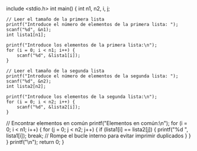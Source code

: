 include <stdio.h>
int main() {
    int n1, n2, i, j;

    // Leer el tamaño de la primera lista
    printf("Introduce el número de elementos de la primera lista: ");
    scanf("%d", &n1);
    int lista1[n1];
    
    printf("Introduce los elementos de la primera lista:\n");
    for (i = 0; i < n1; i++) {
        scanf("%d", &lista1[i]);
    }

    // Leer el tamaño de la segunda lista
    printf("Introduce el número de elementos de la segunda lista: ");
    scanf("%d", &n2);
    int lista2[n2];

    printf("Introduce los elementos de la segunda lista:\n");
    for (i = 0; i < n2; i++) {
        scanf("%d", &lista2[i]);
    }

// Encontrar elementos en común
printf("Elementos en común:\n");
for (i = 0; i < n1; i++) {
for (j = 0; j < n2; j++) {
if (lista1[i] == lista2[j]) {
printf("%d ", lista1[i]);
break;  // Rompe el bucle interno para evitar imprimir duplicados
            }
        }
    }
    printf("\n");
    return 0;
}
